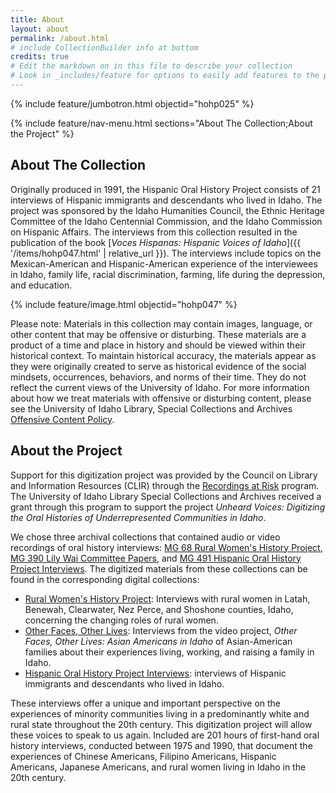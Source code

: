 ```yaml
---
title: About
layout: about
permalink: /about.html
# include CollectionBuilder info at bottom
credits: true
# Edit the markdown on in this file to describe your collection
# Look in _includes/feature for options to easily add features to the page
---
```


{% include feature/jumbotron.html objectid="hohp025" %} 

{% include feature/nav-menu.html sections="About The Collection;About the Project" %}

## About The Collection

Originally produced in 1991, the Hispanic Oral History Project consists of 21 interviews of Hispanic immigrants and descendants who lived in Idaho. The project was sponsored by the Idaho Humanities Council, the Ethnic Heritage Committee of the Idaho Centennial Commission, and the Idaho Commission on Hispanic Affairs. The interviews from this collection resulted in the publication of the book [*Voces Hispanas: Hispanic Voices of Idaho*]({{ '/items/hohp047.html' | relative_url }}). The interviews include topics on the Mexican-American and Hispanic-American experience of the interviewees in Idaho, family life, racial discrimination, farming, life during the depression, and education. 

{% include feature/image.html objectid="hohp047" %}

Please note: Materials in this collection may contain images, language, or other content that may be offensive or disturbing. These materials are a product of a time and place in history and should be viewed within their historical context. To maintain historical accuracy, the materials appear as they were originally created to serve as historical evidence of the social mindsets, occurrences, behaviors, and norms of their time. They do not reflect the current views of the University of Idaho. For more information about how we treat materials with offensive or disturbing content, please see the University of Idaho Library, Special Collections and Archives [Offensive Content Policy](https://www.lib.uidaho.edu/special-collections/policies.html#offensive-material-in-archival-collections).

## About the Project

Support for this digitization project was provided by the Council on Library and Information Resources (CLIR) through the [Recordings at Risk](https://www.clir.org/recordings-at-risk/) program. The University of Idaho Library Special Collections and Archives received a grant through this program to support the project *Unheard Voices: Digitizing the Oral Histories of Underrepresented Communities in Idaho*. 

We chose three archival collections that contained audio or video recordings of oral history interviews: [MG 68 Rural Women's History Project](https://archiveswest.orbiscascade.org/ark:/80444/xv42414/), [MG 390 Lily Wai Committee Papers](https://archiveswest.orbiscascade.org/ark:/80444/xv54043/), and [MG 491 Hispanic Oral History Project Interviews](https://archiveswest.orbiscascade.org/ark:/80444/xv327325/). The digitized materials from these collections can be found in the corresponding digital collections: 

- [Rural Women's History Project](https://www.lib.uidaho.edu/digital/rwhp/): Interviews with rural women in Latah, Benewah, Clearwater, Nez Perce, and Shoshone counties, Idaho, concerning the changing roles of rural women.
- [Other Faces, Other Lives](https://www.lib.uidaho.edu/digital/otherfaces/): Interviews from the video project, *Other Faces, Other Lives: Asian Americans in Idaho* of Asian-American families about their experiences living, working, and raising a family in Idaho.
- [Hispanic Oral History Project Interviews](https://www.lib.uidaho.edu/digital/hohp/): interviews of Hispanic immigrants and descendants who lived in Idaho.

These interviews offer a unique and important perspective on the experiences of minority communities living in a predominantly white and rural state throughout the 20th century. This digitization project will allow these voices to speak to us again. Included are 201 hours of first-hand oral history interviews, conducted between 1975 and 1990, that document the experiences of Chinese Americans, Filipino Americans, Hispanic Americans, Japanese Americans, and rural women living in Idaho in the 20th century. 

